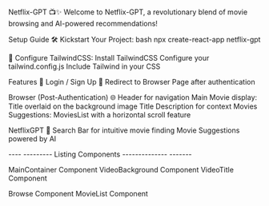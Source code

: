 Netflix-GPT 📺✨
Welcome to Netflix-GPT, a revolutionary blend of movie browsing and AI-powered recommendations!

Setup Guide
🛠 Kickstart Your Project:
bash
npx create-react-app netflix-gpt

🎨 Configure TailwindCSS:
Install TailwindCSS
Configure your tailwind.config.js
Include Tailwind in your CSS

Features 🍿
Login / Sign Up 🔐
Redirect to Browser Page after authentication

Browser (Post-Authentication) 🌐
Header for navigation
Main Movie display:
Title overlaid on the background image
Title Description for context
Movies Suggestions:
MoviesList with a horizontal scroll feature

NetflixGPT 🧠
Search Bar for intuitive movie finding
Movie Suggestions powered by AI

---- --------- Listing Components -------------- -------

MainContainer Component
VideoBackground Component
VideoTitle Component

Browse Component
MovieList Component
